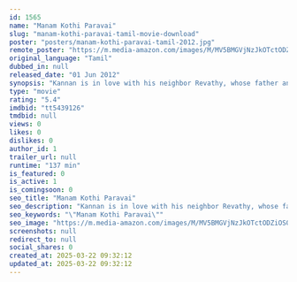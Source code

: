 ```yaml
---
id: 1565
name: "Manam Kothi Paravai"
slug: "manam-kothi-paravai-tamil-movie-download"
poster: "posters/manam-kothi-paravai-tamil-2012.jpg"
remote_poster: "https://m.media-amazon.com/images/M/MV5BMGVjNzJkOTctODZiOS00N2U3LTliZGUtY2E0ZGExOTJiN2EzXkEyXkFqcGdeQXVyMTEzNzg0Mjkx._V1_SX300.jpg"
original_language: "Tamil"
dubbed_in: null
released_date: "01 Jun 2012"
synopsis: "Kannan is in love with his neighbor Revathy, whose father and uncles are the most dreaded goons in the village."
type: "movie"
rating: "5.4"
imdbid: "tt5439126"
tmdbid: null
views: 0
likes: 0
dislikes: 0
author_id: 1
trailer_url: null
runtime: "137 min"
is_featured: 0
is_active: 1
is_comingsoon: 0
seo_title: "Manam Kothi Paravai"
seo_description: "Kannan is in love with his neighbor Revathy, whose father and uncles are the most dreaded goons in the village."
seo_keywords: "\"Manam Kothi Paravai\""
seo_image: "https://m.media-amazon.com/images/M/MV5BMGVjNzJkOTctODZiOS00N2U3LTliZGUtY2E0ZGExOTJiN2EzXkEyXkFqcGdeQXVyMTEzNzg0Mjkx._V1_SX300.jpg"
screenshots: null
redirect_to: null
social_shares: 0
created_at: 2025-03-22 09:32:12
updated_at: 2025-03-22 09:32:12
---
```


